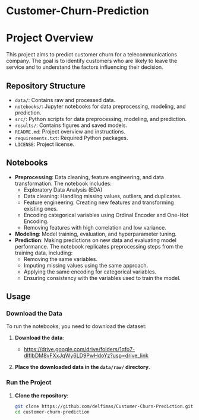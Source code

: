 # Customer-Churn-Prediction

# Project Overview
This project aims to predict customer churn for a telecommunications company. The goal is to identify customers who are likely to leave the service and to understand the factors influencing their decision.

## Repository Structure
- `data/`: Contains raw and processed data.
- `notebooks/`: Jupyter notebooks for data preprocessing, modeling, and prediction.
- `src/`: Python scripts for data preprocessing, modeling, and prediction.
- `results/`: Contains figures and saved models.
- `README.md`: Project overview and instructions.
- `requirements.txt`: Required Python packages.
- `LICENSE`: Project license.
## Notebooks
- **Preprocessing**: Data cleaning, feature engineering, and data transformation. The notebook includes:
  - Exploratory Data Analysis (EDA)
  - Data cleaning: Handling missing values, outliers, and duplicates.
  - Feature engineering: Creating new features and transforming existing ones.
  - Encoding categorical variables using Ordinal Encoder and One-Hot Encoding.
  - Removing features with high correlation and low variance.
- **Modeling**: Model training, evaluation, and hyperparameter tuning.
- **Prediction**: Making predictions on new data and evaluating model performance. The notebook replicates preprocessing steps from the training data, including:
  - Removing the same variables.
  - Imputing missing values using the same approach.
  - Applying the same encoding for categorical variables.
  - Ensuring consistency with the variables used to train the model.

## Usage
### Download the Data
To run the notebooks, you need to download the dataset:

1. **Download the data**:
   - https://drive.google.com/drive/folders/1qfo7-dIfIbDM8vFXxJqWy6LD9PwHdoYz?usp=drive_link

2. **Place the downloaded data in the `data/raw/` directory**.

### Run the Project
1. **Clone the repository**:
   ```bash
   git clone https://github.com/delfimas/Customer-Churn-Prediction.git
   cd customer-churn-prediction

   
